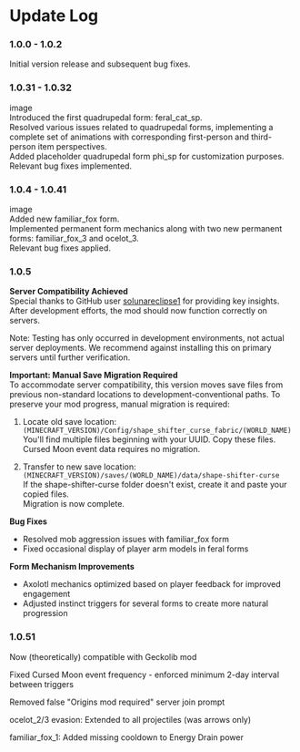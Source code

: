# Update Log

### 1.0.0 - 1.0.2  
Initial version release and subsequent bug fixes.

### 1.0.31 - 1.0.32  
image  
Introduced the first quadrupedal form: feral_cat_sp.  
Resolved various issues related to quadrupedal forms, implementing a complete set of animations with corresponding first-person and third-person item perspectives.  
Added placeholder quadrupedal form phi_sp for customization purposes.  
Relevant bug fixes implemented.

### 1.0.4 - 1.0.41  
image  
Added new familiar_fox form.  
Implemented permanent form mechanics along with two new permanent forms: familiar_fox_3 and ocelot_3.  
Relevant bug fixes applied.

### 1.0.5  
**Server Compatibility Achieved**  
Special thanks to GitHub user [solunareclipse1](https://github.com/solunareclipse1) for providing key insights. After development efforts, the mod should now function correctly on servers.  

Note: Testing has only occurred in development environments, not actual server deployments. We recommend against installing this on primary servers until further verification.

**Important: Manual Save Migration Required**  
To accommodate server compatibility, this version moves save files from previous non-standard locations to development-conventional paths. To preserve your mod progress, manual migration is required:  

1. Locate old save location:  
`(MINECRAFT_VERSION)/Config/shape_shifter_curse_fabric/(WORLD_NAME)`  
You'll find multiple files beginning with your UUID. Copy these files.  
Cursed Moon event data requires no migration.  

2. Transfer to new save location:  
`(MINECRAFT_VERSION)/saves/(WORLD_NAME)/data/shape-shifter-curse`  
If the shape-shifter-curse folder doesn't exist, create it and paste your copied files.  
Migration is now complete.  

**Bug Fixes**  
- Resolved mob aggression issues with familiar_fox form  
- Fixed occasional display of player arm models in feral forms  

**Form Mechanism Improvements**  
- Axolotl mechanics optimized based on player feedback for improved engagement  
- Adjusted instinct triggers for several forms to create more natural progression

### 1\.0.51

Now (theoretically) compatible with Geckolib mod

Fixed Cursed Moon event frequency - enforced minimum 2-day interval between triggers

Removed false "Origins mod required" server join prompt

ocelot_2/3 evasion: Extended to all projectiles (was arrows only)

familiar_fox_1: Added missing cooldown to Energy Drain power
